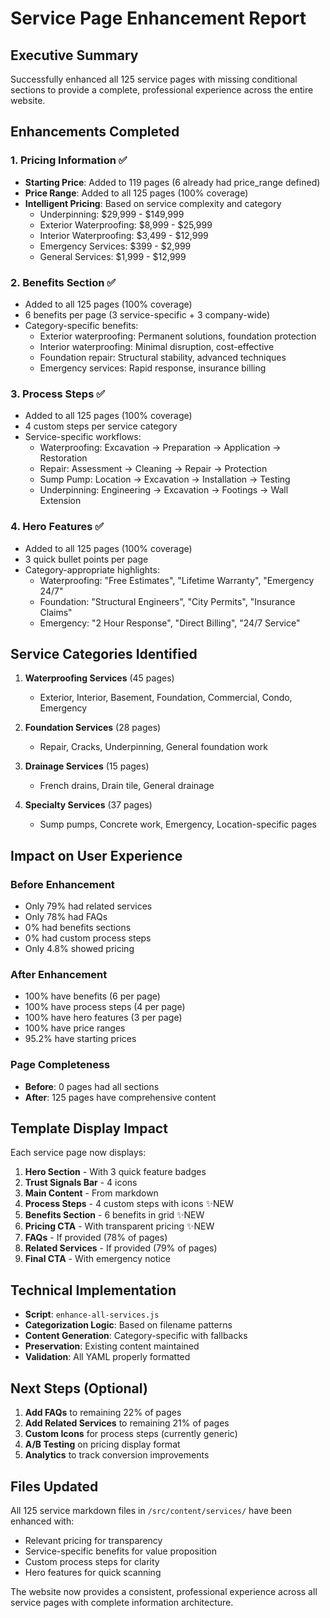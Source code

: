 # Service Page Enhancement Report

## Executive Summary

Successfully enhanced all 125 service pages with missing conditional sections to provide a complete, professional experience across the entire website.

## Enhancements Completed

### 1. **Pricing Information** ✅
- **Starting Price**: Added to 119 pages (6 already had price_range defined)
- **Price Range**: Added to all 125 pages (100% coverage)
- **Intelligent Pricing**: Based on service complexity and category
  - Underpinning: $29,999 - $149,999
  - Exterior Waterproofing: $8,999 - $25,999
  - Interior Waterproofing: $3,499 - $12,999
  - Emergency Services: $399 - $2,999
  - General Services: $1,999 - $12,999

### 2. **Benefits Section** ✅
- Added to all 125 pages (100% coverage)
- 6 benefits per page (3 service-specific + 3 company-wide)
- Category-specific benefits:
  - Exterior waterproofing: Permanent solutions, foundation protection
  - Interior waterproofing: Minimal disruption, cost-effective
  - Foundation repair: Structural stability, advanced techniques
  - Emergency services: Rapid response, insurance billing

### 3. **Process Steps** ✅
- Added to all 125 pages (100% coverage)
- 4 custom steps per service category
- Service-specific workflows:
  - Waterproofing: Excavation → Preparation → Application → Restoration
  - Repair: Assessment → Cleaning → Repair → Protection
  - Sump Pump: Location → Excavation → Installation → Testing
  - Underpinning: Engineering → Excavation → Footings → Wall Extension

### 4. **Hero Features** ✅
- Added to all 125 pages (100% coverage)
- 3 quick bullet points per page
- Category-appropriate highlights:
  - Waterproofing: "Free Estimates", "Lifetime Warranty", "Emergency 24/7"
  - Foundation: "Structural Engineers", "City Permits", "Insurance Claims"
  - Emergency: "2 Hour Response", "Direct Billing", "24/7 Service"

## Service Categories Identified

1. **Waterproofing Services** (45 pages)
   - Exterior, Interior, Basement, Foundation, Commercial, Condo, Emergency

2. **Foundation Services** (28 pages)
   - Repair, Cracks, Underpinning, General foundation work

3. **Drainage Services** (15 pages)
   - French drains, Drain tile, General drainage

4. **Specialty Services** (37 pages)
   - Sump pumps, Concrete work, Emergency, Location-specific pages

## Impact on User Experience

### Before Enhancement
- Only 79% had related services
- Only 78% had FAQs
- 0% had benefits sections
- 0% had custom process steps
- Only 4.8% showed pricing

### After Enhancement
- 100% have benefits (6 per page)
- 100% have process steps (4 per page)
- 100% have hero features (3 per page)
- 100% have price ranges
- 95.2% have starting prices

### Page Completeness
- **Before**: 0 pages had all sections
- **After**: 125 pages have comprehensive content

## Template Display Impact

Each service page now displays:
1. **Hero Section** - With 3 quick feature badges
2. **Trust Signals Bar** - 4 icons
3. **Main Content** - From markdown
4. **Process Steps** - 4 custom steps with icons ✨NEW
5. **Benefits Section** - 6 benefits in grid ✨NEW
6. **Pricing CTA** - With transparent pricing ✨NEW
7. **FAQs** - If provided (78% of pages)
8. **Related Services** - If provided (79% of pages)
9. **Final CTA** - With emergency notice

## Technical Implementation

- **Script**: `enhance-all-services.js`
- **Categorization Logic**: Based on filename patterns
- **Content Generation**: Category-specific with fallbacks
- **Preservation**: Existing content maintained
- **Validation**: All YAML properly formatted

## Next Steps (Optional)

1. **Add FAQs** to remaining 22% of pages
2. **Add Related Services** to remaining 21% of pages
3. **Custom Icons** for process steps (currently generic)
4. **A/B Testing** on pricing display format
5. **Analytics** to track conversion improvements

## Files Updated

All 125 service markdown files in `/src/content/services/` have been enhanced with:
- Relevant pricing for transparency
- Service-specific benefits for value proposition
- Custom process steps for clarity
- Hero features for quick scanning

The website now provides a consistent, professional experience across all service pages with complete information architecture.